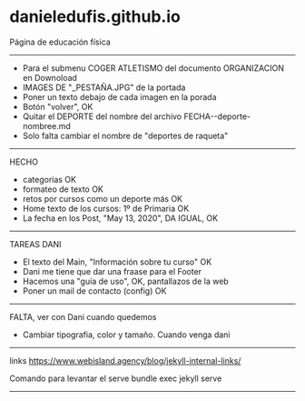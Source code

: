 # danieledufis.github.io

Página de educación física

---

- Para el submenu COGER ATLETISMO del documento ORGANIZACION en Downoload
- IMAGES DE "_PESTAÑA.JPG" de la portada
- Poner un texto debajo de cada imagen en la porada
- Botón "volver", OK
- Quitar el DEPORTE del nombre del archivo FECHA--deporte-nombree.md
- Solo falta cambiar el nombre de "deportes de raqueta"

---

HECHO
- categorias OK
- formateo de texto OK
- retos por cursos como un deporte más OK
- Home texto de los cursos: 1º de Primaria OK
- La fecha en los Post, "May 13, 2020", DA IGUAL, OK

---

TAREAS DANI
- El texto del Main, "Información sobre tu curso" OK
- Dani me tiene que dar una fraase para el Footer
- Hacemos una "guía de uso", OK, pantallazos de la web
- Poner un mail de contacto (config) OK

---

FALTA, ver con Dani cuando quedemos
- Cambiar tipografia, color y tamaño. Cuando venga dani

---

links
https://www.webisland.agency/blog/jekyll-internal-links/


Comando para levantar el serve
bundle exec jekyll serve



---
